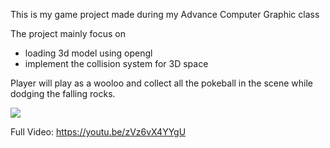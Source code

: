 This is my game project made during my Advance Computer Graphic class

The project mainly focus on

- loading 3d model using opengl
- implement the collision system for 3D space

Player will play as a wooloo and collect all the pokeball in the scene while dodging the falling rocks.

![](ajm_2.gif)

Full Video:
https://youtu.be/zVz6vX4YYgU
